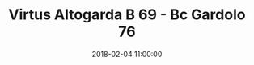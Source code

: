 ---
title: Virtus Altogarda B 69 - Bc Gardolo 76
date: 2018-02-04 11:00:00
squadra-a: Bc Gardolo
punteggio-a: 69
squadra-b: Virtus Altogarda B
punteggio-b: 76
partite/squadra: under-18-17-18
luogo: Palestra ENAIP
categoria: under 18
---